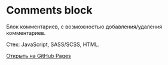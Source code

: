 # Comments block

Блок комментариев, с возможностью добавления/удаления комментариев.

Стек: JavaScript, SASS/SCSS, HTML.

[Открыть на GitHub Pages](https://supreme331.github.io/comments-block/)